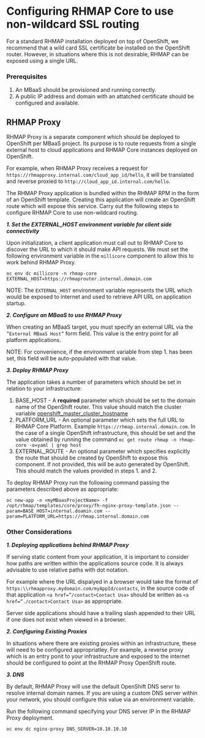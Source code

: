 # Configuring RHMAP Core to use non-wildcard SSL routing

For a standard RHMAP installation deployed on top of OpenShift, we recommend that a wild card SSL certificate be installed on the OpenShift router. However, in situations where this is not desirable, RHMAP can be exposed using a single URL.

### Prerequisites

1. An MBaaS should be provisioned and running correctly.
1. A public IP address and domain with an attatched certificate should be configured and available.

## RHMAP Proxy

RHMAP Proxy is a separate component which should be deployed to OpenShift per MBaaS project. Its purpose is to route requests from a single external host to cloud applications and RHMAP Core instances deployed on OpenShift.


For example, when RHMAP Proxy receives a request for `https://rhmapproxy.internal.com/cloud_app_id/hello`, it will be translated and reverse proxied to `http://cloud_app_id.internal.com/hello`.

The RHMAP Proxy application is bundled within the RHMAP RPM in the form of an OpenShift template. Creating this application will create an OpenShift route which will expose this service. Carry out the following steps to configure RHMAP Core to use non-wildcard routing.

**_1.  Set the EXTERNAL_HOST environment variable for client side connectivity_**

Upon initialization, a client application must call out to RHMAP Core to discover the URL to which it should make API requests. We must set the following environment variable in the `millicore` component to allow this to work behind RHMAP Proxy.

```
oc env dc millicore -n rhmap-core EXTERNAL_HOST=https://rhmaprouter.internal.domain.com
```

NOTE: The `EXTERNAL_HOST` environment variable represents the URL which would be exposed to internet and used to retrieve API URL on application startup.


**_2. Configure an MBaaS to use RHMAP Proxy_**

When creating an MBaaS target, you must specify an external URL via the `”External MBaaS Host”` form field. This value is the entry point for all platform applications.

NOTE: For convenience, if the environment variable from step 1. has been set, this field will be auto-populated with that value.

**_3. Deploy RHMAP Proxy_**

The application takes a number of parameters which should be set in relation to your infrastructure:

1. BASE_HOST - A **required** parameter which should be set to the domain name of the OpenShift router. This value should match the cluster variable [openshift_master_cluster_hostname](https://docs.openshift.com/container-platform/latest/install_config/install/advanced_install.html#configuring-cluster-variables)
1. PLATFORM_URL - An optional parameter which sets the full URL to RHMAP Core Platform. Example `https://rhmap.internal.domain.com`. In the case of a single OpenShift infrastructure, this should be set and the value obtained by running the command `oc get route rhmap -n rhmap-core -o=yaml | grep host`
1. EXTERNAL_ROUTE - An optional parameter which specifies explicitly the route that should be created by OpenShift to expose this component. If not provided, this will be auto generated by OpenShift. This should match the values provided in steps 1. and 2.

To deploy RHMAP Proxy run the following command passing the parameters described above as appropriate:

```
oc new-app -n <myMBaasProjectName> -f /opt/rhmap/templates/core/proxy/fh-nginx-proxy-template.json --param=BASE_HOST=internal.doamin.com --param=PLATFORM_URL=https://rhmap.internal.domain.com
```

### Other Considerations

**_1. Deploying applications behind RHMAP Proxy_**

If serving static content from your application, it is important to consider how paths are written within the applications source code. It is always advisable to use relative paths with dot notation.

For example where the URL dispalyed in a browser would take the format of `https:\\rhmapproxy.mydomain.com/myAppId/contacts`, in the source code of that application `<a href=”/contact>Contact Usa>` should be written as `<a href=”./contact>Contact Usa>` as appropriate.

Server side applications should have a trailing slash appended to their URL if one does not exist when viewed in a browser.

**_2. Configuring Existing Proxies_**

In situations where there are existing proxies within an infrastructure, these will need to be configured appropriatley. For example, a reverse proxy which is an entry ponit to your infrastructure and exposed to the internet should be configured to point at the RHMAP Proxy OpenShift route.

**_3. DNS_**

By default, RHMAP Proxy will use the default OpenShift DNS servr to resolve internal domain names. If you are using a custom DNS server within your network, you should configure this value via an environment variable.

Run the following command specifying your DNS server IP in the RHMAP Proxy deployment.

```
oc env dc nginx-proxy DNS_SERVER=10.10.10.10
```


